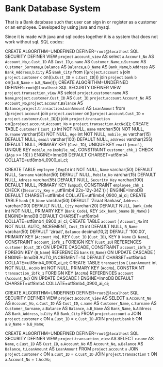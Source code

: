 # Bank Database System
 That is a Bank database such that user can sign in or register as a customer or an employee. Developed by using java and mysql.

Since it is made with java and sql codes together it is a system that does not work without sql. SQL codes:

CREATE ALGORITHM=UNDEFINED DEFINER=`root`@`localhost` SQL SECURITY DEFINER VIEW `project`.`account_view` AS select `a`.`Account_No` AS `Account_No`,`c`.`Cust_ID` AS `Cust_ID`,`c`.`name` AS `Customer_Name`,`c`.`Surname` AS `Customer_Surname`,`a`.`Balance` AS `Balance`,`a`.`B_Name` AS `Bank_Name`,`b`.`Address` AS `Bank_Address`,`b`.`City` AS `Bank_City` from ((`project`.`account` `a` join `project`.`customer` `c` on((`a`.`Cust_ID` = `c`.`Cust_ID`))) join `project`.`bank` `b` on((`a`.`B_Name` = `b`.`B_Name`)));
CREATE ALGORITHM=UNDEFINED DEFINER=`root`@`localhost` SQL SECURITY DEFINER VIEW `project`.`transaction_view` AS select `project`.`customer`.`name` AS `Name`,`project`.`customer`.`Cust_ID` AS `Cust_ID`,`project`.`account`.`Account_No` AS `Account_No`,`project`.`account`.`Balance` AS `Balance`,`project`.`transaction`.`LoanAmount` AS `LoanAmount` from ((`project`.`account` join `project`.`customer` on((`project`.`account`.`Cust_ID` = `project`.`customer`.`Cust_ID`))) join `project`.`transaction` on((`project`.`account`.`Account_No` = `project`.`transaction`.`AccNo`)));
CREATE TABLE `customer` (
  `Cust_ID` int NOT NULL,
  `name` varchar(50) NOT NULL,
  `Surname` varchar(50) NOT NULL,
  `Age` int NOT NULL,
  `mobile_no` varchar(15) DEFAULT NULL,
  `email` varchar(100) DEFAULT NULL,
  `address` varchar(255) DEFAULT NULL,
  PRIMARY KEY (`Cust_ID`),
  UNIQUE KEY `email` (`email`),
  UNIQUE KEY `mobile_no` (`mobile_no`),
  CONSTRAINT `customer_chk_1` CHECK ((`Age` >= 18))
) ENGINE=InnoDB DEFAULT CHARSET=utf8mb4 COLLATE=utf8mb4_0900_ai_ci;

CREATE TABLE `employee` (
  `EmpId` int NOT NULL,
  `Name` varchar(50) DEFAULT NULL,
  `Surname` varchar(50) DEFAULT NULL,
  `Mobile_No` varchar(15) DEFAULT NULL,
  `Adress` varchar(55) DEFAULT NULL,
  `Security_Key` varchar(100) DEFAULT NULL,
  PRIMARY KEY (`EmpId`),
  CONSTRAINT `employee_chk_1` CHECK ((`Security_Key` = _utf8mb4'22x-12y-34Z'))
) ENGINE=InnoDB DEFAULT CHARSET=utf8mb4 COLLATE=utf8mb4_0900_ai_ci;
CREATE TABLE `bank` (
  `B_Name` varchar(50) DEFAULT 'Ziraat Bankası',
  `Address` varchar(100) DEFAULT NULL,
  `City` varchar(20) DEFAULT NULL,
  `Bank_Code` int NOT NULL,
  PRIMARY KEY (`Bank_Code`),
  KEY `idx_bank_bname` (`B_Name`)
) ENGINE=InnoDB DEFAULT CHARSET=utf8mb4 COLLATE=utf8mb4_0900_ai_ci;
CREATE TABLE `account` (
  `Account_No` int NOT NULL AUTO_INCREMENT,
  `Cust_ID` int DEFAULT NULL,
  `B_Name` varchar(50) DEFAULT 'ziraat',
  `Balance` decimal(10,2) DEFAULT '100.00',
  PRIMARY KEY (`Account_No`),
  KEY `Cust_ID` (`Cust_ID`),
  KEY `B_Name` (`B_Name`),
  CONSTRAINT `account_ibfk_1` FOREIGN KEY (`Cust_ID`) REFERENCES `customer` (`Cust_ID`) ON UPDATE CASCADE,
  CONSTRAINT `account_ibfk_2` FOREIGN KEY (`B_Name`) REFERENCES `bank` (`B_Name`) ON UPDATE CASCADE
) ENGINE=InnoDB AUTO_INCREMENT=14 DEFAULT CHARSET=utf8mb4 COLLATE=utf8mb4_0900_ai_ci;
CREATE TABLE `transaction` (
  `LoanAmount` int NOT NULL,
  `AccNo` int NOT NULL,
  PRIMARY KEY (`AccNo`),
  CONSTRAINT `transaction_ibfk_1` FOREIGN KEY (`AccNo`) REFERENCES `account` (`Account_No`) ON UPDATE CASCADE
) ENGINE=InnoDB DEFAULT CHARSET=utf8mb4 COLLATE=utf8mb4_0900_ai_ci;


CREATE ALGORITHM=UNDEFINED 
DEFINER=`root`@`localhost` 
SQL SECURITY DEFINER 
VIEW `project`.`account_view` AS 
SELECT 
    `a`.`Account_No` AS `Account_No`,
    `c`.`Cust_ID` AS `Cust_ID`,
    `c`.`name` AS `Customer_Name`,
    `c`.`Surname` AS `Customer_Surname`,
    `a`.`Balance` AS `Balance`,
    `a`.`B_Name` AS `Bank_Name`,
    `b`.`Address` AS `Bank_Address`,
    `b`.`City` AS `Bank_City`
FROM 
    `project`.`account` `a` 
JOIN 
    `project`.`customer` `c` 
ON 
    `a`.`Cust_ID` = `c`.`Cust_ID`
JOIN 
    `project`.`bank` `b` 
ON 
    `a`.`B_Name` = `b`.`B_Name`;

CREATE ALGORITHM=UNDEFINED 
DEFINER=`root`@`localhost` 
SQL SECURITY DEFINER 
VIEW `project`.`transaction_view` AS 
SELECT 
    `c`.`name` AS `Name`,
    `c`.`Cust_ID` AS `Cust_ID`,
    `a`.`Account_No` AS `Account_No`,
    `a`.`Balance` AS `Balance`,
    `t`.`LoanAmount` AS `LoanAmount`
FROM 
    `project`.`account` `a`
JOIN 
    `project`.`customer` `c` 
ON 
    `a`.`Cust_ID` = `c`.`Cust_ID`
JOIN 
    `project`.`transaction` `t` 
ON 
    `a`.`Account_No` = `t`.`AccNo`;
